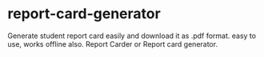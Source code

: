# report-card-generator
Generate student report card easily and download it as .pdf format. easy to use, works offline also. Report Carder or Report card generator.
